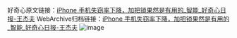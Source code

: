 好奇心原文链接：[iPhone 手机失窃率下降，加把锁果然是有用的_智能_好奇心日报-王杰夫](https://www.qdaily.com/articles/6154.html)
WebArchive归档链接：[iPhone 手机失窃率下降，加把锁果然是有用的_智能_好奇心日报-王杰夫](http://web.archive.org/web/20190623170000/https://www.qdaily.com/articles/6154.html)
![image](http://ww3.sinaimg.cn/large/007d5XDply1g3w9mw42ebj30u03ct4qp)